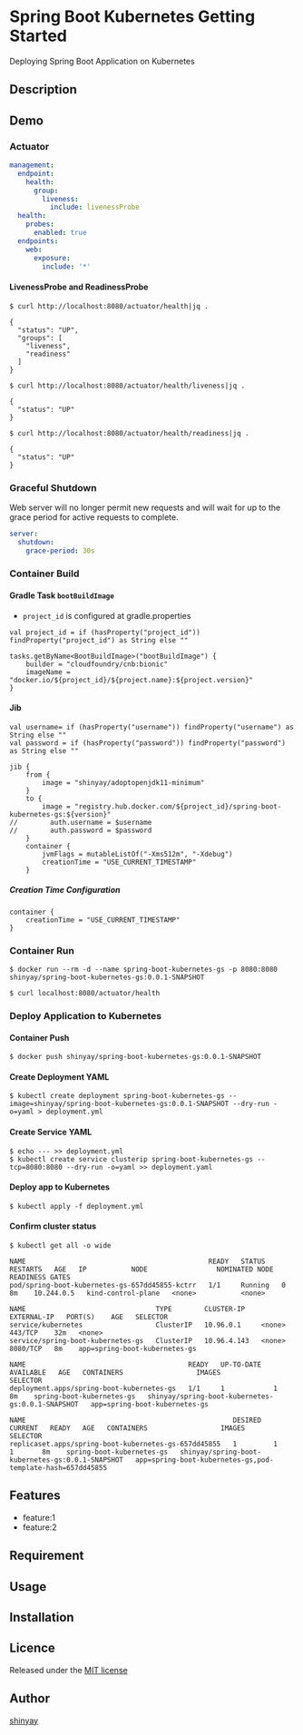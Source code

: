 # Spring Boot Kubernetes Getting Started

Deploying Spring Boot Application on Kubernetes

## Description

## Demo

### Actuator
```yaml
management:
  endpoint:
    health:
      group:
        liveness:
          include: livenessProbe
  health:
    probes:
      enabled: true
  endpoints:
    web:
      exposure:
        include: '*'
```

#### LivenessProbe and ReadinessProbe
```
$ curl http://localhost:8080/actuator/health|jq .

{
  "status": "UP",
  "groups": [
    "liveness",
    "readiness"
  ]
}
```

```
$ curl http://localhost:8080/actuator/health/liveness|jq .

{
  "status": "UP"
}
```

```
$ curl http://localhost:8080/actuator/health/readiness|jq .

{
  "status": "UP"
}
```

### Graceful Shutdown
Web server will no longer permit new requests and will wait for up to the grace period for active requests to complete.
```yaml
server:
  shutdown:
    grace-period: 30s
```

### Container Build
#### Gradle Task `bootBuildImage`

- `project_id` is configured at gradle.properties

```
val project_id = if (hasProperty("project_id")) findProperty("project_id") as String else ""

tasks.getByName<BootBuildImage>("bootBuildImage") {
	builder = "cloudfoundry/cnb:bionic"
	imageName = "docker.io/${project_id}/${project.name}:${project.version}"
}
```

#### Jib

```
val username= if (hasProperty("username")) findProperty("username") as String else ""
val password = if (hasProperty("password")) findProperty("password") as String else ""

jib {
	from {
		image = "shinyay/adoptopenjdk11-minimum"
	}
	to {
		image = "registry.hub.docker.com/${project_id}/spring-boot-kubernetes-gs:${version}"
//        auth.username = $username
//        auth.password = $password
	}
	container {
		jvmFlags = mutableListOf("-Xms512m", "-Xdebug")
		creationTime = "USE_CURRENT_TIMESTAMP"
	}
```

##### Creation Time Configuration
```
container {
	creationTime = "USE_CURRENT_TIMESTAMP"
}
```

### Container Run
```
$ docker run --rm -d --name spring-boot-kubernetes-gs -p 8080:8080 shinyay/spring-boot-kubernetes-gs:0.0.1-SNAPSHOT
```
```
$ curl localhost:8080/actuator/health
```

### Deploy Application to Kubernetes

#### Container Push
```
$ docker push shinyay/spring-boot-kubernetes-gs:0.0.1-SNAPSHOT
```

#### Create Deployment YAML
```
$ kubectl create deployment spring-boot-kubernetes-gs --image=shinyay/spring-boot-kubernetes-gs:0.0.1-SNAPSHOT --dry-run -o=yaml > deployment.yml
```

#### Create Service YAML
```
$ echo --- >> deployment.yml
$ kubectl create service clusterip spring-boot-kubernetes-gs --tcp=8080:8080 --dry-run -o=yaml >> deployment.yaml
```

#### Deploy app to Kubernetes
```
$ kubectl apply -f deployment.yml
```

#### Confirm cluster status
```
$ kubectl get all -o wide

NAME                                             READY   STATUS    RESTARTS   AGE   IP           NODE                 NOMINATED NODE   READINESS GATES
pod/spring-boot-kubernetes-gs-657dd45855-kctrr   1/1     Running   0          8m    10.244.0.5   kind-control-plane   <none>           <none>

NAME                                TYPE        CLUSTER-IP    EXTERNAL-IP   PORT(S)    AGE   SELECTOR
service/kubernetes                  ClusterIP   10.96.0.1     <none>        443/TCP    32m   <none>
service/spring-boot-kubernetes-gs   ClusterIP   10.96.4.143   <none>        8080/TCP   8m    app=spring-boot-kubernetes-gs

NAME                                        READY   UP-TO-DATE   AVAILABLE   AGE   CONTAINERS                  IMAGES                                             SELECTOR
deployment.apps/spring-boot-kubernetes-gs   1/1     1            1           8m    spring-boot-kubernetes-gs   shinyay/spring-boot-kubernetes-gs:0.0.1-SNAPSHOT   app=spring-boot-kubernetes-gs

NAME                                                   DESIRED   CURRENT   READY   AGE   CONTAINERS                  IMAGES                                             SELECTOR
replicaset.apps/spring-boot-kubernetes-gs-657dd45855   1         1         1       8m    spring-boot-kubernetes-gs   shinyay/spring-boot-kubernetes-gs:0.0.1-SNAPSHOT   app=spring-boot-kubernetes-gs,pod-template-hash=657dd45855
```

## Features

- feature:1
- feature:2

## Requirement

## Usage

## Installation

## Licence

Released under the [MIT license](https://gist.githubusercontent.com/shinyay/56e54ee4c0e22db8211e05e70a63247e/raw/34c6fdd50d54aa8e23560c296424aeb61599aa71/LICENSE)

## Author

[shinyay](https://github.com/shinyay)
